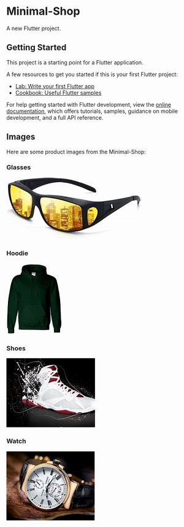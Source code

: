 # Minimal-Shop

A new Flutter project.

## Getting Started

This project is a starting point for a Flutter application.

A few resources to get you started if this is your first Flutter project:

- [Lab: Write your first Flutter app](https://docs.flutter.dev/get-started/codelab)
- [Cookbook: Useful Flutter samples](https://docs.flutter.dev/cookbook)

For help getting started with Flutter development, view the
[online documentation](https://docs.flutter.dev/), which offers tutorials,
samples, guidance on mobile development, and a full API reference.

## Images

Here are some product images from the Minimal-Shop:

### Glasses
![Glasses](images/glasses.png)

### Hoodie
![Hoodie](images/hoodie.png)

### Shoes
![Shoes](images/shoes.png)

### Watch
![Watch](images/watch.png)
